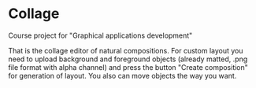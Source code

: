 # Collage
Course project for "Graphical applications development"

That is the collage editor of natural compositions. For custom layout you need to upload background and foreground objects (already matted, .png file format with alpha channel) and press the button "Create composition" for generation of layout. You also can move objects the way you want.
